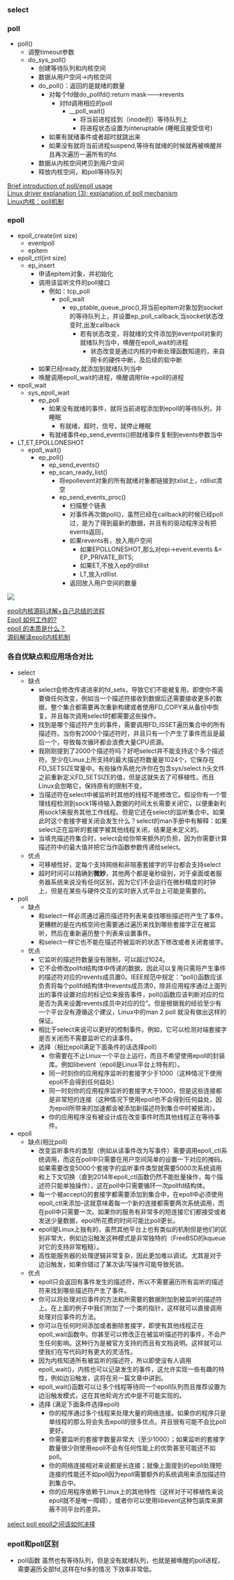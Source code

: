 ### select<br>

### poll<br>
  - poll()
    - 调整timeout参数
    - do_sys_poll()
      - 创建等待队列和内核空间
      - 数据从用户空间->内核空间
      - do_poll()：返回的是就绪的数量
        - 对每个fd做do_pollfd():return mask--->revents
          - 对fd调用相应的poll
            - __poll_wait()
              - 将当前进程挂到（inode的）等待队列上
              - 将进程状态设置为interuptable (睡眠且接受信号)
        - 如果有就绪事件或者超时就跳出来
        - 如果没有就将当前进程suspend,等待有就绪的时候就再被唤醒并且再次遍历一遍所有的fd.
      - 数据从内核空间拷贝到用户空间
      - 释放内核空间，和poll等待队列
      
[Brief introduction of poll/epoll usage](https://www.programmersought.com/article/72415747853/)<br>
[Linux driver explanation (3): explanation of poll mechanism](https://www.programmersought.com/article/21054095639/)<br>
[Linux内核：poll机制](https://blog.csdn.net/jansonzhe/article/details/48576025)<br>

### epoll<br>
- epoll_create(int size)
  - eventpoll
  - epitem
- epoll_ctl(int size)
  - ep_insert
    - 申请epitem对象，并初始化
    - 调用该监听文件的poll接口  
      - 例如：tcp_poll
        - poll_wait
          - ep_ptable_queue_proc(),将当前epitem对象加到socket的等待队列上，并设置ep_poll_callback,当socket状态改变时,出发callback
            - 若有状态改变，将就绪的文件添加到eventpoll对象的就绪队列当中，唤醒在epoll_wait的进程
              - 状态改变是通过内核的中断处理函数知道的，来自网卡的硬件中断，及后续的软中断
    - 如果已经ready,就添加到就绪队列当中
    - 唤醒调用epoll_wait的进程，唤醒调用file->poll的进程
- epoll_wait
  - sys_epoll_wait
    - ep_poll
      - 如果没有就绪的事件，就将当前进程添加到epoll的等待队列，并睡眠
        - 有就绪，超时，信号，就停止睡眠
      - 有就绪事件ep_send_events()把就绪事件复制到events参数当中     
- LT,ET,EPOLLONESHOT
  - epoll_wait()
    - ep_poll()
      -  ep_send_events()
        - ep_scan_ready_list()
          - 将epollevent对象的所有就绪对象都链接到txlist上，rdllist清空
          - ep_send_events_proc()
            - 扫描整个链表
            - 对事件再次做poll()，虽然已经在callback的时候已经poll过，是为了得到最新的数据，并且有的驱动程序没有把events返回，
            - 如果revents有，放入用户空间
              - 如果EPOLLONESHOT,那么对epi->event.events &= EP_PRIVATE_BITS;
              - 如果ET,不放入ep的rdllist
              - LT,放入rdllist.
            - 返回放入用户空间的数量



![](https://mmbiz.qpic.cn/mmbiz_jpg/ciab8jTiab9J7oou7m3TsR2NhOrHnNFqibIGW2VzT7Pqf5VIibN3QWj44htzkrvOfnTcJlzicg2Y3Hq220XSVEa3ibjg/640?wx_fmt=jpeg)<br>

[epoll内核源码详解+自己总结的流程 ](https://www.nowcoder.com/discuss/26226)<br>
[Epoll 如何工作的?](https://www.ershicimi.com/p/6754e4da3554da74821f8fd4a3a5bbb9)<br>
[epoll 的本质是什么？](https://my.oschina.net/editorial-story/blog/3052308)<br>
[源码解读epoll内核机制](http://gityuan.com/2019/01/06/linux-epoll/)


### 各自优缺点和应用场合对比<br>
- select
  - 缺点
    - select会修改传递进来的fd_sets，导致它们不能被复用。即使你不需要做任何改变，例如当一个描述符接收到数据后还需要接收更多的数据，整个集合都需要再次重新构建或者使用FD_COPY来从备份中恢复。并且每次调用select时都需要这些操作。
    - 找到是哪个描述符产生的事件，需要调用FD_ISSET遍历集合中的所有描述符。当你有2000个描述符时，并且只有一个产生了事件而且是最后一个，导致每次循环都会浪费大量CPU资源。
    - 我刚刚提到了2000个描述符吗？好吧select并不能支持这个多个描述符。至少在Linux上所支持的最大描述符数量是1024个，它保存在FD_SETSIZE常量中。有些操作系统允许你在包含sys/select.h头文件之前重新定义FD_SETSIZE的值，但是这就失去了可移植性。而且Linux会忽略它，保持原有的限制不变。
    - 当描述符在select中被监听时其他的线程不能修改它。假设你有一个管理线程检测到sock1等待输入数据的时间太长需要关闭它，以便重新利用sock1来服务其他工作线程。但是它还在select的监听集合中。如果此时这个套接字被关闭会发生什么？select的man手册中有解释：如果select正在监听的套接字被其他线程关闭，结果是未定义的。
    - 当填充描述符集合时，select会给你带来额外的负担，因为你需要计算描述符中的最大值并把它当作函数参数传递给select。
  - 优点
    - 可移植性好，定每个支持网络和非阻塞套接字的平台都会支持select
    - 超时时间可以精确到**微妙**，其他两个都是毫秒级别，对于桌面或者服务器系统来说没有任何区别，因为它们不会运行在微秒精度的时钟上，但是在某些与硬件交互的实时嵌入式平台上可能是需要的。
- poll
  - 缺点
    - 和select一样必须通过遍历描述符列表来查找哪些描述符产生了事件。更糟糕的是在内核空间也需要通过遍历来找到哪些套接字正在被监听，然后在重新遍历整个列表来设置事件。
    - 和select一样它也不能在描述符被监听的状态下修改或者关闭套接字。
  - 优点
    - 它监听的描述符数量没有限制，可以超过1024。
    - 它不会修改pollfd结构体中传递的数据，因此可以复用只需将产生事件的描述符对应的revents成员置0。IEEE规范中规定：“poll()函数应该负责将每个pollfd结构体中revents成员清0，除非应用程序通过上面列出的事件设置对应的标记位来报告事件，poll()函数应该判断对应的位是否为真来设置revents成员中对应的位”。但是根据我的经验至少有一个平台没有遵循这个建议，Linux中的man 2 poll 就没有做出这样的保证。
    - 相比于select来说可以更好的控制事件。例如，它可以检测对端套接字是否关闭而不需要监听它的读事件。
    - 选择（相比epoll满足下面条件的话选择poll）
      - 你需要在不止Linux一个平台上运行，而且不希望使用epoll的封装库。例如libevent（epoll是Linux平台上特有的）。
      - 同一时刻你的应用程序监听的套接字少于1000（这种情况下使用epoll不会得到任何益处）
      - 同一时刻你的应用程序监听的套接字大于1000，但是这些连接都是非常短的连接（这种情况下使用epoll也不会得到任何益处，因为epoll所带来的加速都会被添加新描述符到集合中时被抵消）。
      - 你的应用程序没有被设计成在改变事件时而其他线程正在等待事件。
- epoll
  - 缺点(相比poll)
    - 改变监听事件的类型（例如从读事件改为写事件）需要调用epoll_ctl系统调用，而这在poll中只需要在用户空间简单的设置一下对应的掩码。如果需要改变5000个套接字的监听事件类型就需要5000次系统调用和上下文切换（直到2014年epoll_ctl函数仍然不能批量操作，每个描述符只能单独操作），这在poll中只需要循环一次pollfd结构体。
    - 每一个被accept()的套接字都需要添加到集合中，在epoll中必须使用epoll_ctl来添加–这就意味着每一个新的连接都需要两次系统调用，而在poll中只需要一次。如果你的服务有非常多的短连接它们都接受或者发送少量数据，epoll所花费的时间可能比poll更长。
    - epoll是Linux上独有的，虽然其他平台上也有类似的机制但是他们的区别非常大，例如边沿触发这种模式是非常独特的（FreeBSD的kqueue对它的支持非常粗糙）。
    - 高性能服务器的处理逻辑非常复杂，因此更加难以调试。尤其是对于边沿触发，如果你错过了某次读/写操作可能导致死锁。
  - 优点
    - epoll只会返回有事件发生的描述符，所以不需要遍历所有监听的描述符来找到哪些描述符产生了事件。
    - 你可以将处理对应事件的方法和所需要的数据附加到被监听的描述符上。在上面的例子中我们附加了一个类的指针，这样就可以直接调用处理对应事件的方法。
    - 你可以在任何时间添加或者删除套接字，即使有其他线程正在epoll_wait函数中。你甚至可以修改正在被监听描述符的事件，不会产生任何影响。这种行为是被官方支持的而且有文档说明。这样就可以使我们在写代码时有更大的灵活性。
    - 因为内核知道所有被监听的描述符，所以即使没有人调用epoll_wait()，内核也可以记录发生的事件，这允许实现一些有趣的特性，例如边沿触发，这将在另一篇文章中讲到。
    - epoll_wait()函数可以让多个线程等待同一个epoll队列而且推荐设置为边沿触发模式，这在其他轮询方式中是不可能实现的。
    - 选择 (满足下面条件选择epoll)
      - 你的程序通过多个线程来处理大量的网络连接。如果你的程序只是单线程的那么将会失去epoll的很多优点。并且很有可能不会比poll更好。
      - 你需要监听的套接字数量非常大（至少1000）；如果监听的套接字数量很少则使用epoll不会有任何性能上的优势甚至可能还不如poll。
      - 你的网络连接相对来说都是长连接；就像上面提到的epoll处理短连接的性能还不如poll因为epoll需要额外的系统调用来添加描述符到集合中。
      - 你的应用程序依赖于Linux上的其他特性（这样对于可移植性来说epoll就不是唯一障碍），或者你可以使用libevent这种包装库来屏蔽不同平台的差异。
      
[select poll epoll之间该如何决择](http://cxd2014.github.io/2018/01/10/epoll/)



### epoll和poll区别
- poll函数 虽然也有等待队列，但是没有就绪队列，也就是被唤醒的poll进程，需要遍历全部fd,这样在fd多的情况
下效率非常低。




